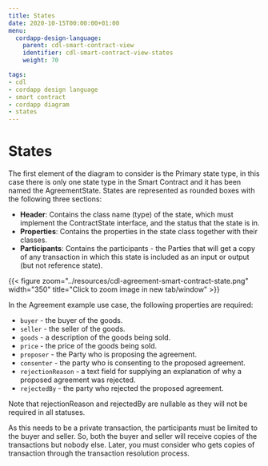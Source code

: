 ```yaml
---
title: States
date: 2020-10-15T00:00:00+01:00
menu:
  cordapp-design-language:
    parent: cdl-smart-contract-view
    identifier: cdl-smart-contract-view-states
    weight: 70

tags:
- cdl
- cordapp design language
- smart contract
- cordapp diagram
- states
---
```


# States

The first element of the diagram to consider is the Primary state type, in this case there is only one state type in the Smart Contract and it has been named the AgreementState. States are represented as rounded boxes with the following three sections:

* **Header**: Contains the class name (type) of the state, which must implement the ContractState interface, and the status that the state is in.
* **Properties**: Contains the properties in the state class together with their classes.
* **Participants**: Contains the participants - the Parties that will get a copy of any transaction in which this state is included as an input or output (but not reference state).

{{< figure zoom="../resources/cdl-agreement-smart-contract-state.png" width="350" title="Click to zoom image in new tab/window" >}}

In the Agreement example use case, the following properties are required:

* `buyer` - the buyer of the goods.
* `seller` - the seller of the goods.
* `goods` - a description of the goods being sold.
* `price` - the price of the goods being sold.
* `proposer` - the Party who is proposing the agreement.
* `consenter` - the party who is consenting to the proposed agreement.
* `rejectionReason` - a text field for supplying an explanation of why a proposed agreement was rejected.
* `rejectedBy` - the party who rejected the proposed agreement.

Note that rejectionReason and rejectedBy are nullable as they will not be required in all statuses.

As this needs to be a private transaction, the participants must be limited to the buyer and seller. So, both the buyer and seller will receive copies of the transactions but nobody else. Later, you must consider who gets copies of transaction through the transaction resolution process.
